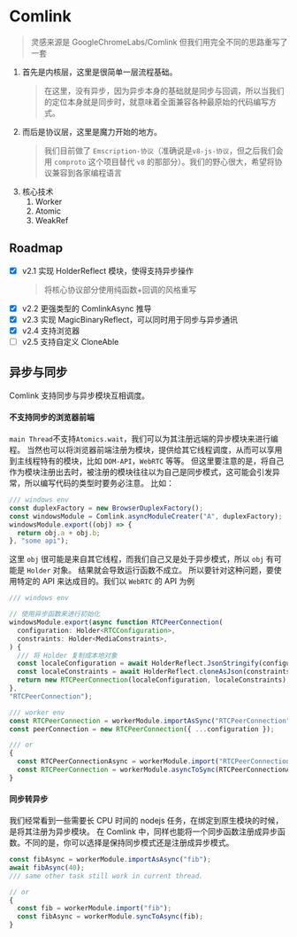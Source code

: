 # Comlink

> 灵感来源是 GoogleChromeLabs/Comlink
> 但我们用完全不同的思路重写了一套

1. 首先是内核层，这里是很简单一层流程基础。
   > 在这里，没有异步，因为异步本身的基础就是同步与回调，所以当我们的定位本身就是同步时，就意味着全面兼容各种最原始的代码编写方式。
1. 而后是协议层，这里是魔力开始的地方。
   > 我们目前做了 `Emscription-协议`（准确说是`v8-js-协议`，但之后我们会用 `comproto` 这个项目替代 `v8` 的那部分）。我们的野心很大，希望将协议兼容到各家编程语言
1. 核心技术
   1. Worker
   1. Atomic
   1. WeakRef

## Roadmap

- [x] v2.1 实现 HolderReflect 模块，使得支持异步操作
  > 将核心协议部分使用纯函数+回调的风格重写
- [x] v2.2 更强类型的 ComlinkAsync 推导
- [x] v2.3 实现 MagicBinaryReflect，可以同时用于同步与异步通讯
- [x] v2.4 支持浏览器
- [ ] v2.5 支持自定义 CloneAble

## 异步与同步

Comlink 支持同步与异步模块互相调度。

#### 不支持同步的浏览器前端

`main Thread`不支持`Atomics.wait`，我们可以为其注册远端的异步模块来进行编程。
当然也可以将浏览器前端注册为模块，提供给其它线程调度，从而可以享用到主线程特有的模块，比如 `DOM-API`，`WebRTC` 等等。
但这里要注意的是，将自己作为模块注册出去时，被注册的模块往往以为自己是同步模式，这可能会引发异常，所以编写代码的类型时要务必注意。
比如：

```ts
/// windows env
const duplexFactory = new BrowserDuplexFactory();
const windowsModule = Comlink.asyncModuleCreater("A", duplexFactory);
windowsModule.export((obj) => {
  return obj.a + obj.b;
}, "some api");
```

这里 `obj` 很可能是来自其它线程，而我们自己又是处于异步模式，所以 `obj` 有可能是 `Holder` 对象。
结果就会导致运行函数不成立。
所以要针对这种问题，要使用特定的 API 来达成目的。我们以 `WebRTC` 的 API 为例

```ts
/// windows env

// 使用异步函数来进行初始化
windowsModule.export(async function RTCPeerConnection(
  configuration: Holder<RTCConfiguration>,
  constraints: Holder<MediaConstraints>,
) {
  /// 将 Holder 复制成本地对象
  const localeConfiguration = await HolderReflect.JsonStringify(configuration);
  const localeConstraints = await HolderReflect.cloneAsJson(constraints);
  return new RTCPeerConnection(localeConfiguration, localeConstraints);
},
"RTCPeerConnection");

/// worker env
const RTCPeerConnection = workerModule.importAsSync("RTCPeerConnection");
const peerConnection = new RTCPeerConnection({ ...configuration });

/// or
{
  const RTCPeerConnectionAsync = workerModule.import("RTCPeerConnection");
  const RTCPeerConnection = workerModule.asyncToSync(RTCPeerConnectionAsync);
}
```

#### 同步转异步

我们经常看到一些需要长 CPU 时间的 nodejs 任务，在绑定到原生模块的时候，是将其注册为异步模块。
在 Comlink 中，同样也能将一个同步函数注册成异步函数。不同的是，你可以选择是保持同步模式还是注册成异步模式。

```ts
const fibAsync = workerModule.importAsAsync("fib");
await fibAsync(40);
/// same other task still work in current thread.

// or
{
  const fib = workerModule.import("fib");
  const fibAsync = workerModule.syncToAsync(fib);
}
```
